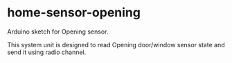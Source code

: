 # home-sensor-opening
Arduino sketch for Opening sensor.

This system unit is designed to read Opening door/window sensor state and send it using radio channel.
